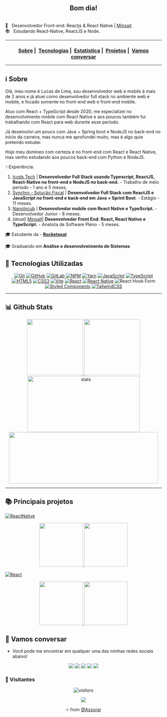 <h2 align="center">Bom dia!</h2>


 <br/> :purple_heart: &nbsp; Desenvolvedor Front-end: Reactjs & React Native | [Minsait](https://www.minsait.com/pt)
 <br/> 📚 &nbsp; Estudando React-Native, ReactJS e Node.
 <br/>



___

<h3 align="center">
 <a href="#information_source-sobre">Sobre</a>&nbsp;|&nbsp;
 <a href="#rocket-tecnologias-utilizadas">Tecnologias</a>&nbsp;|&nbsp; 
 <a href="#bar_chart-Github-Stats">Estatística</a>&nbsp;|&nbsp; 
 <a href="#books-Principais-projetos">Projetos</a>&nbsp;|&nbsp; 
 <a href="#speech_balloon-Vamos-conversar">Vamos conversar</a>

___

## :information_source: Sobre

 <p> Olá, meu nome é Lucas de Lima, sou desenvolvedor web e mobile à mais de 2 anos e já atuei como desenvolvedor full stack no ambiente web e mobile, e focado somente no front-end web e front-end mobile.  </p>
 <p> Atuo com React + TypeScript desde 2020, me especializei no desenvolvimento mobile com React Native e aos poucos também fui trabalhando com React para web durante esse período. </p> 
 <p> Já desenvolvi um pouco com Java + Spring boot e NodeJS no back-end no início da carreira, mas nunca me aprofundei muito, mas é algo quie pretendo estudar.</p> 
 <p> Hoje meu domíneo com certeza é no front-end com React e React Native, mas venho estudando aos poucos back-end com Python e NodeJS. </p>
  
 ✨Experiência:
 1. [Icods Tech](https://www.icods.com.br/) | **Desenvolvedor Full Stack usando Typescript, ReactJS, React-Native no front-end e NodeJS no back-end.** - Trabalho de meio período - 1 ano e 5 meses.
 2. [Synchro - Solução Fiscal](https://www.synchro.com.br/) | **Desenvolvedor Full Stack com ReactJS e JavaScript no front-end e back-end em Java + Sprint Boot**. - Estágio - 11 meses.
 3. [NanoIncub](https://nanoincub.com.br/) | **Desenvolvedor mobile com React Native e TypeScript.** - Desenvolvedor Junior - 8 meses.
 4. _(atual)_ [Minsait](https://www.minsait.com/pt)| **Desenvolvedor Front End: React, React Native e TypeScript.** - Analista de Software Pleno - 5 meses.
 
🎓 Estudante da - **[Rocketseat](https://rocketseat.com.br/launchbase)**

🎓 Graduando em **Análise e desenvolveimento de Sistemas**

## :rocket: Tecnologias Utilizadas

 <div align="center">
  
[![Git](https://img.shields.io/badge/git-%23F05033.svg?style=for-the-badge&logo=git&logoColor=white)](https://git-scm.com/) [![GitHub](https://img.shields.io/badge/github-%23121011.svg?style=for-the-badge&logo=github&logoColor=white)](https://github.com/Aszurar)  [![GitLab](https://img.shields.io/badge/gitlab-%23181717.svg?style=for-the-badge&logo=gitlab&logoColor=white)](https://about.gitlab.com/) [![NPM](https://img.shields.io/badge/NPM-%23CB3837.svg?style=for-the-badge&logo=npm&logoColor=white)](https://www.npmjs.com/) [![Yarn](https://img.shields.io/badge/yarn-%232C8EBB.svg?style=for-the-badge&logo=yarn&logoColor=white)](https://yarnpkg.com/) [![JavaScript](https://img.shields.io/badge/javascript-%23323330.svg?style=for-the-badge&logo=javascript&logoColor=%23F7DF1E)](https://www.javascript.com/) [![TypeScript](https://img.shields.io/badge/typescript-%23007ACC.svg?style=for-the-badge&logo=typescript&logoColor=white)](https://www.typescriptlang.org/) [![HTML5](https://img.shields.io/badge/html5-%23E34F26.svg?style=for-the-badge&logo=html5&logoColor=white)](https://developer.mozilla.org/pt-BR/docs/Web/HTML)  [![CSS3](https://img.shields.io/badge/css3-%231572B6.svg?style=for-the-badge&logo=css3&logoColor=white)](https://www.w3schools.com/css/) [![Vite](https://img.shields.io/badge/vite-%23646CFF.svg?style=for-the-badge&logo=vite&logoColor=white)](https://vitejs.dev/) [![React](https://img.shields.io/badge/react-%2320232a.svg?style=for-the-badge&logo=react&logoColor=%2361DAFB)](https://react.dev/)  [![React Native](https://img.shields.io/badge/react_native-%2320232a.svg?style=for-the-badge&logo=react&logoColor=%2361DAFB)](https://github.com/Aszurar)
![React Hook Form](https://img.shields.io/badge/React%20Hook%20Form-%23EC5990.svg?style=for-the-badge&logo=reacthookform&logoColor=white)
[![Styled Components](https://img.shields.io/badge/styled--components-DB7093?style=for-the-badge&logo=styled-components&logoColor=white)](https://styled-components.com/) [![TailwindCSS](https://img.shields.io/badge/tailwindcss-%2338B2AC.svg?style=for-the-badge&logo=tailwind-css&logoColor=white)](https://tailwindcss.com/)
  
</div>

___


## :bar_chart: Github Stats 

 
<div align="center">
<a href="https://github.com/Aszurar?tab=repositories">
  <img height="180em" src="https://github-readme-stats-sigma-five.vercel.app/api?username=Aszurar&theme=highcontrast&show_icons=true&include_all_commits=true" />
  <img height="180em" src="https://github-readme-stats-sigma-five.vercel.app/api/top-langs/?username=Aszurar&theme=highcontrast&layout=compact&langs_count=10" />
 </a>
</div>

<div align="center">
 <img height="180em" width="360px"  src="https://github-readme-streak-stats.herokuapp.com/?user=Aszurar&theme=highcontrast" alt="stats"  /> <img height="165em" width="480px" src="https://github-profile-summary-cards.vercel.app/api/cards/profile-details?username=Aszurar&theme=highcontrast"/>
</div>

___

## :books: Principais projetos
  
  [![ReactNative](https://img.shields.io/badge/-ReactNative-black?style=flat&logo=react&link=https://github.com/Aszurar)](https://github.com/Aszurar)
 <div display="flex" align="center">
   <a href="https://github.com/Aszurar/myskills">
    <img height="140em" src="https://github-readme-stats-sigma-five.vercel.app/api/pin/?username=Aszurar&theme=highcontrast&repo=myskills" />
   </a>
   
   <a href="https://github.com/Aszurar/imHere">
    <img height="140em" src="https://github-readme-stats-sigma-five.vercel.app/api/pin/?username=Aszurar&theme=highcontrast&repo=imHere" />
   </a>
 </div>

  [![React](https://img.shields.io/badge/-React-black?style=flat&logo=react&link=https://react.dev)](https://react.dev/)
 <div align="center">
   <a href="https://github.com/Aszurar/dtmoney">
    <img height="140em" src="https://github-readme-stats-sigma-five.vercel.app/api/pin/?username=Aszurar&theme=highcontrast&repo=dtmoney" />
   </a>
  
   <a href="https://github.com/Aszurar/igniteTimer">
    <img height="140em" src="https://github-readme-stats-sigma-five.vercel.app/api/pin/?username=Aszurar&theme=highcontrast&repo=igniteTimer" />
   </a>
 </div>
   </div>



## :speech_balloon: Vamos conversar

- Você pode me encontrar em qualquer uma das minhas redes sociais abaixo!


<div align="center">
<a href="https://github.com/Aszurar"><img src="https://img.shields.io/badge/-Github-%23333?style=for-the-badge&logo=github&logoColor=white" target="_blank"></a>  <a href="https://www.instagram.com/lucazura/" target="_blank"><img src="https://img.shields.io/badge/-Instagram-%23E4405F?style=for-the-badge&logo=instagram&logoColor=white" target="_blank"></a>  <a href="https://ricardozamboni.vercel.app/" target="_blank"><img src="https://img.shields.io/badge/Website-7289DA?style=for-the-badge&logo=googlechrome&logoColor=white" target="_blank"></a> <a href="https://www.linkedin.com/in/lucas-de-lima-azsura/" target="_blank"><img src="https://img.shields.io/badge/-LinkedIn-%230077B5?style=for-the-badge&logo=linkedin&logoColor=white" target="_blank"></a> <a href="mailto:lms.souza39@gmail.com"><img src="https://img.shields.io/badge/-Gmail-ff9800?style=for-the-badge&logo=gmail&logoColor=white" target="_blank"></a>  
</div>

### 👥 Visitantes

<div align="center">

 ![visitors](https://visitor-badge.laobi.icu/badge?page_id=Aszurar)
 
 <img src="https://profile-counter.glitch.me/Aszurar/count.svg" />
 
⭐️ from [@Aszurar](https://github.com/Aszurar)

</div>

